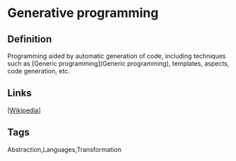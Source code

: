 # Generative programming

## Definition
Programming aided by automatic generation of code, including techniques such as [Generic programming](Generic programming), templates, aspects, code generation, etc.

## Links


[[Wikipedia](http://en.wikipedia.org/wiki/Automatic_programming#Generative_programming)]

## Tags
Abstraction,Languages,Transformation


